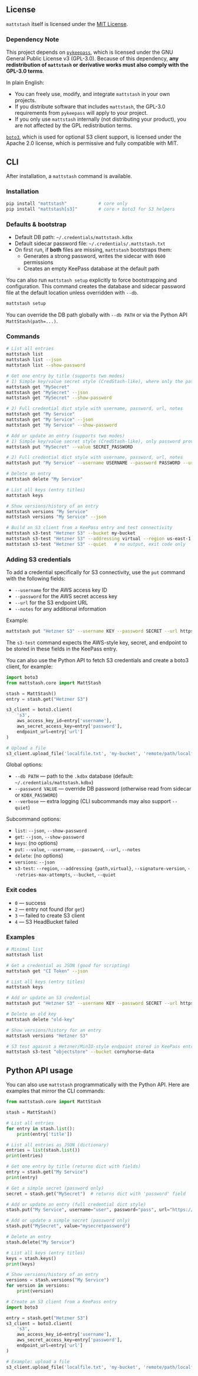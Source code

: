## License

`mattstash` itself is licensed under the [MIT License](LICENSE).

### Dependency Note
This project depends on [`pykeepass`](https://github.com/libkeepass/pykeepass), which is licensed under the GNU General Public License v3 (GPL-3.0).
Because of this dependency, **any redistribution of `mattstash` or derivative works must also comply with the GPL-3.0 terms**.

In plain English:
- You can freely use, modify, and integrate `mattstash` in your own projects.
- If you distribute software that includes `mattstash`, the GPL-3.0 requirements from `pykeepass` will apply to your project.
- If you only use `mattstash` internally (not distributing your product), you are not affected by the GPL redistribution terms.

[`boto3`](https://github.com/boto/boto3), which is used for optional S3 client support, is licensed under the Apache 2.0 license, which is permissive and fully compatible with MIT.

## CLI

After installation, a `mattstash` command is available.

### Installation

```bash
pip install "mattstash"            # core only
pip install "mattstash[s3]"        # core + boto3 for S3 helpers
```

### Defaults & bootstrap

- Default DB path: `~/.credentials/mattstash.kdbx`
- Default sidecar password file: `~/.credentials/.mattstash.txt`
- On first run, if **both** files are missing, `mattstash` bootstraps them:
  - Generates a strong password, writes the sidecar with `0600` permissions
  - Creates an empty KeePass database at the default path

You can also run `mattstash setup` explicitly to force bootstrapping and configuration. This command creates the database and sidecar password file at the default location unless overridden with `--db`.

```bash
mattstash setup
```

You can override the DB path globally with `--db PATH` or via the Python API `MattStash(path=...)`.

### Commands

```bash
# List all entries
mattstash list
mattstash list --json
mattstash list --show-password

# Get one entry by title (supports two modes)
# 1) Simple key/value secret style (CredStash-like), where only the password field is used
mattstash get "MySecret"
mattstash get "MySecret" --json
mattstash get "MySecret" --show-password

# 2) Full credential dict style with username, password, url, notes
mattstash get "My Service"
mattstash get "My Service" --json
mattstash get "My Service" --show-password

# Add or update an entry (supports two modes)
# 1) Simple key/value secret style (CredStash-like), only password provided with --value
mattstash put "MySecret" --value SECRET_PASSWORD

# 2) Full credential dict style with username, password, url, notes
mattstash put "My Service" --username USERNAME --password PASSWORD --url URL --notes NOTES

# Delete an entry
mattstash delete "My Service"

# List all keys (entry titles)
mattstash keys

# Show versions/history of an entry
mattstash versions "My Service"
mattstash versions "My Service" --json

# Build an S3 client from a KeePass entry and test connectivity
mattstash s3-test "Hetzner S3" --bucket my-bucket
mattstash s3-test "Hetzner S3" --addressing virtual --region us-east-1
mattstash s3-test "Hetzner S3" --quiet   # no output, exit code only
```

### Adding S3 credentials

To add a credential specifically for S3 connectivity, use the `put` command with the following fields:

- `--username` for the AWS access key ID
- `--password` for the AWS secret access key
- `--url` for the S3 endpoint URL
- `--notes` for any additional information

Example:

```bash
mattstash put "Hetzner S3" --username KEY --password SECRET --url https://endpoint --notes "Hetzner S3 storage"
```

The `s3-test` command expects the AWS-style key, secret, and endpoint to be stored in these fields in the KeePass entry.

You can also use the Python API to fetch S3 credentials and create a boto3 client, for example:

```python
import boto3
from mattstash.core import MattStash

stash = MattStash()
entry = stash.get("Hetzner S3")

s3_client = boto3.client(
    's3',
    aws_access_key_id=entry['username'],
    aws_secret_access_key=entry['password'],
    endpoint_url=entry['url']
)

# Upload a file
s3_client.upload_file('localfile.txt', 'my-bucket', 'remote/path/localfile.txt')
```

Global options:

- `--db PATH` — path to the `.kdbx` database (default: `~/.credentials/mattstash.kdbx`)
- `--password VALUE` — override DB password (otherwise read from sidecar or `KDBX_PASSWORD`)
- `--verbose` — extra logging (CLI subcommands may also support `--quiet`)

Subcommand options:

- `list`: `--json`, `--show-password`
- `get`: `--json`, `--show-password`
- `keys`: (no options)
- `put`: `--value`, `--username`, `--password`, `--url`, `--notes`
- `delete`: (no options)
- `versions`: `--json`
- `s3-test`: `--region`, `--addressing {path,virtual}`, `--signature-version`, `--retries-max-attempts`, `--bucket`, `--quiet`

### Exit codes

- `0` — success
- `2` — entry not found (for `get`)
- `3` — failed to create S3 client
- `4` — S3 HeadBucket failed

### Examples

```bash
# Minimal list
mattstash list

# Get a credential as JSON (good for scripting)
mattstash get "CI Token" --json

# List all keys (entry titles)
mattstash keys

# Add or update an S3 credential
mattstash put "Hetzner S3" --username KEY --password SECRET --url https://endpoint

# Delete an old key
mattstash delete "old-key"

# Show versions/history for an entry
mattstash versions "Hetzner S3"

# S3 test against a Hetzner/MinIO-style endpoint stored in KeePass entry "objectstore"
mattstash s3-test "objectstore" --bucket cornyhorse-data
```

## Python API usage

You can also use `mattstash` programmatically with the Python API. Here are examples that mirror the CLI commands:

```python
from mattstash.core import MattStash

stash = MattStash()

# List all entries
for entry in stash.list():
    print(entry['title'])

# List all entries as JSON (dictionary)
entries = list(stash.list())
print(entries)

# Get one entry by title (returns dict with fields)
entry = stash.get("My Service")
print(entry)

# Get a simple secret (password only)
secret = stash.get("MySecret")  # returns dict with 'password' field

# Add or update an entry (full credential dict style)
stash.put("My Service", username="user", password="pass", url="https://example.com", notes="notes")

# Add or update a simple secret (password only)
stash.put("MySecret", value="mysecretpassword")

# Delete an entry
stash.delete("My Service")

# List all keys (entry titles)
keys = stash.keys()
print(keys)

# Show versions/history of an entry
versions = stash.versions("My Service")
for version in versions:
    print(version)

# Create an S3 client from a KeePass entry
import boto3

entry = stash.get("Hetzner S3")
s3_client = boto3.client(
    's3',
    aws_access_key_id=entry['username'],
    aws_secret_access_key=entry['password'],
    endpoint_url=entry['url']
)

# Example: upload a file
s3_client.upload_file('localfile.txt', 'my-bucket', 'remote/path/localfile.txt')
```
